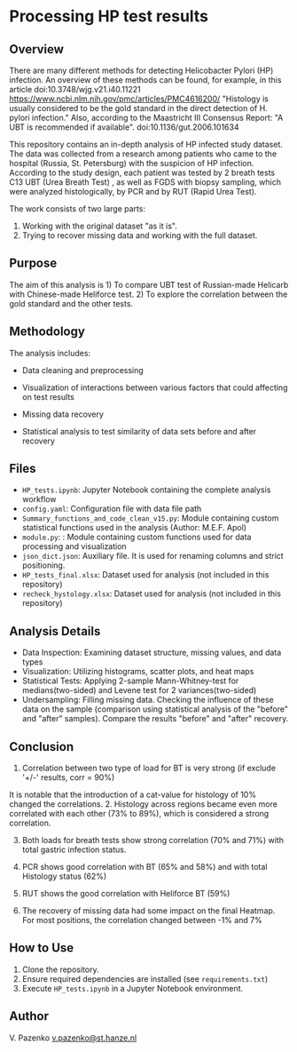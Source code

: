 # Processing HP test results

## Overview
There are many different methods for detecting Helicobacter Pylori (HP) infection. An overview of these methods can be found, for example, in this article doi:10.3748/wjg.v21.i40.11221 https://www.ncbi.nlm.nih.gov/pmc/articles/PMC4616200/ "Histology is usually considered to be the gold standard in the direct detection of H. pylori infection."
Also, according to the Maastricht III Consensus Report: "A UBT is recommended if available". doi:10.1136/gut.2006.101634

This repository contains an in-depth analysis of HP infected study dataset. The data was collected from a research among patients who came to the hospital (Russia, St. Petersburg)  with the suspicion of HP infection.
According to the study design, each patient was tested by 2 breath tests C13 UBT (Urea Breath Test) , as well as FGDS with biopsy sampling, which were analyzed histologically, by PCR and by RUT (Rapid Urea Test).

The work consists of two large parts:
1. Working with the original dataset "as it is".
2. Trying to recover missing data and working with the full dataset.

## Purpose
The aim of this analysis is 1) To compare UBT test of Russian-made Helicarb with Chinese-made Heliforce test. 2) To explore the correlation between the gold standard and the other tests.

## Methodology
The analysis includes:
- Data cleaning and preprocessing
- Visualization of interactions between various factors that could affecting on test results

- Missing data recovery 
- Statistical analysis to test similarity of data sets before and after recovery

## Files
- `HP_tests.ipynb`: Jupyter Notebook containing the complete analysis workflow
- `config.yaml`: Configuration file with data file path
- `Summary_functions_and_code_clean_v15.py`: Module containing custom statistical functions used in the analysis (Author: M.E.F. Apol)
- `module.py`: : Module containing custom functions used for data processing and visualization
- `json_dict.json`: Auxiliary file. It is used for renaming columns and strict positioning.
- `HP_tests_final.xlsx`: Dataset used for analysis (not included in this repository)
- `recheck_hystology.xlsx`: Dataset used for analysis (not included in this repository)


## Analysis Details
- Data Inspection: Examining dataset structure, missing values, and data types
- Visualization: Utilizing histograms, scatter plots, and heat maps
- Statistical Tests: Applying 2-sample Mann-Whitney-test for medians(two-sided) and Levene test for 2 variances(two-sided)
- Undersampling: Filling missing data. Checking the influence of these data on the sample (comparison using statistical analysis of the "before" and "after" samples). Compare the results "before" and "after" recovery.

## Conclusion

1. Correlation between two type of load for BT is very strong (if exclude '+/-' results, corr = 90%)

It is notable that the introduction of a cat-value for histology of 10% changed the correlations. 
2. Histology across regions became even more correlated with each other (73% to 89%), which is considered a strong correlation.

3. Both loads for breath tests show strong correlation (70% and 71%) with total gastric infection status.

4. PCR shows good correlation with BT (65% and 58%) and with total Histology status (62%) 

5. RUT shows the good correlation with Heliforce BT (59%)
   
6. The recovery of missing data had some impact on the final Heatmap. For most positions, the correlation changed between -1% and 7%

## How to Use
1. Clone the repository.
2. Ensure required dependencies are installed (see `requirements.txt`)
3. Execute `HP_tests.ipynb` in a Jupyter Notebook environment.

## Author
V. Pazenko v.pazenko@st.hanze.nl
